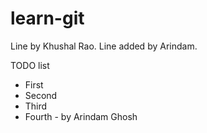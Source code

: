 # learn-git

Line by Khushal Rao.
Line added by Arindam.


TODO list
* First
* Second
* Third
* Fourth - by Arindam Ghosh
